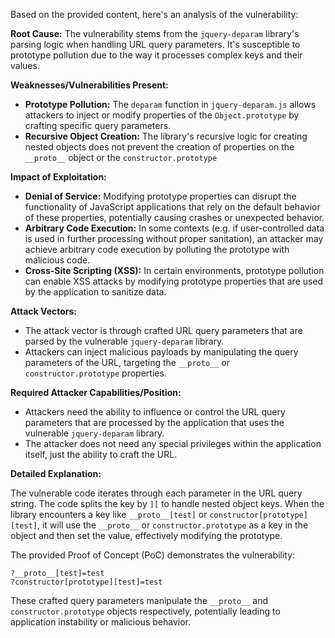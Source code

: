 Based on the provided content, here's an analysis of the vulnerability:

**Root Cause:** The vulnerability stems from the `jquery-deparam` library's parsing logic when handling URL query parameters. It's susceptible to prototype pollution due to the way it processes complex keys and their values.

**Weaknesses/Vulnerabilities Present:**
   - **Prototype Pollution:** The `deparam` function in `jquery-deparam.js` allows attackers to inject or modify properties of the `Object.prototype` by crafting specific query parameters.
   - **Recursive Object Creation:** The library's recursive logic for creating nested objects does not prevent the creation of properties on the `__proto__` object or the `constructor.prototype`

**Impact of Exploitation:**
  - **Denial of Service:** Modifying prototype properties can disrupt the functionality of JavaScript applications that rely on the default behavior of these properties, potentially causing crashes or unexpected behavior.
  - **Arbitrary Code Execution:**  In some contexts (e.g. if user-controlled data is used in further processing without proper sanitation), an attacker may achieve arbitrary code execution by polluting the prototype with malicious code.
  - **Cross-Site Scripting (XSS):** In certain environments, prototype pollution can enable XSS attacks by modifying prototype properties that are used by the application to sanitize data.

**Attack Vectors:**
   - The attack vector is through crafted URL query parameters that are parsed by the vulnerable `jquery-deparam` library.
   - Attackers can inject malicious payloads by manipulating the query parameters of the URL, targeting the `__proto__` or `constructor.prototype` properties.

**Required Attacker Capabilities/Position:**
   - Attackers need the ability to influence or control the URL query parameters that are processed by the application that uses the vulnerable `jquery-deparam` library.
   - The attacker does not need any special privileges within the application itself, just the ability to craft the URL.

**Detailed Explanation:**

The vulnerable code iterates through each parameter in the URL query string.  The code splits the key by `][` to handle nested object keys.  When the library encounters a key like `__proto__[test]` or `constructor[prototype][test]`, it will use the `__proto__` or `constructor.prototype`  as a key in the object and then set the value, effectively modifying the prototype.

The provided Proof of Concept (PoC) demonstrates the vulnerability:

```
?__proto__[test]=test
?constructor[prototype][test]=test
```

These crafted query parameters manipulate the `__proto__` and `constructor.prototype` objects respectively, potentially leading to application instability or malicious behavior.
